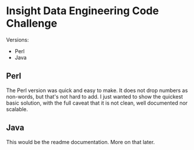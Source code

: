 Insight Data Engineering Code Challenge
==========

Versions:

- Perl
- Java

Perl
----
The Perl version was quick and easy to make.
It does not drop numbers as non-words, but that's not hard to add.
I just wanted to show the quickest basic solution, with the full caveat that it is not clean, well documented nor scalable.

Java
----
This would be the readme documentation. More on that later.

